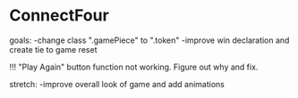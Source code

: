 # ConnectFour

goals:
-change class ".gamePiece" to ".token"
-improve win declaration and create tie to game reset

!!! "Play Again" button function not working. Figure out why and fix.


stretch:
-improve overall look of game and add animations
